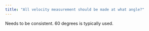 ```yaml
---
title: "All velocity measurement should be made at what angle?"
---
```

Needs to be consistent. 60 degrees is typically used.

